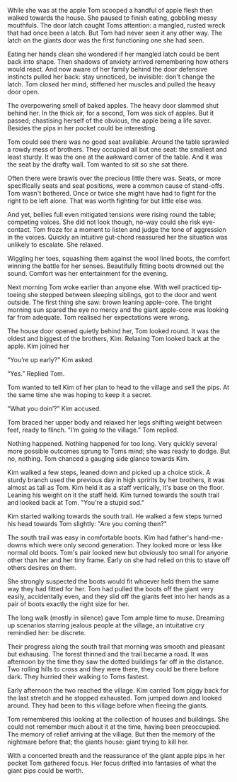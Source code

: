 While she was at the apple Tom scooped a handful of apple flesh then walked towards the house. She paused to finish eating, gobbling messy mouthfuls. The door latch caught Toms attention: a mangled, rusted wreck that had once been a latch. But Tom had never seen it any other way. The latch on the giants door was the first functioning one she had seen. 

Eating her hands clean she wondered if her mangled latch could be bent back into shape. Then shadows of anxiety arrived remembering how others would react. And now aware of her family behind the door defensive instincts pulled her back: stay unnoticed, be invisible: don't change the latch. Tom closed her mind, stiffened her muscles and pulled the heavy door open.

The overpowering smell of baked apples. The heavy door slammed shut behind her. In the thick air, for a second, Tom was sick of apples. But it passed; chastising herself of the obvious, the apple being a life saver. Besides the pips in her pocket could be interesting. 

Tom could see there was no good seat available. Around the table sprawled a rowdy mess of brothers. They occupied all but one seat: the smallest and least sturdy. It was the one at the awkward corner of the table. And it was the seat by the drafty wall. Tom wanted to sit so she sat there. 

Often there were brawls over the precious little there was. Seats, or more specifically seats and seat positions, were a common cause of stand-offs. Tom wasn't bothered. Once or twice she might have had to fight for the right to be left alone. That was worth fighting for but little else was. 

And yet, bellies full even mitigated tensions were rising round the table; competing voices. She did not look though, no-way could she risk eye-contact. Tom froze for a moment to listen and judge the tone of aggression in the voices. Quickly an intuitive gut-chord reassured her the situation was unlikely to escalate. She relaxed. 

Wiggling her toes, squashing them against the wool lined boots, the comfort winning the battle for her senses. Beautifully fitting boots drowned out the sound. Comfort was her entertainment for the evening.

Next morning Tom woke earlier than anyone else. With well practiced tip-toeing she stepped between sleeping siblings, got to the door and went outside. The first thing she saw: brown leaning apple-core. The bright morning sun spared the eye no mercy and the giant apple-core was looking far from adequate. Tom realised her expectations were wrong. 

The house door opened quietly behind her, Tom looked round. It was the oldest and biggest of the brothers, Kim. Relaxing Tom looked back at the apple. Kim joined her 

“You’re up early?” Kim asked.

“Yes.” Replied Tom.

Tom wanted to tell Kim of her plan to head to the village and sell the pips. At the same time she was hoping to keep it a secret. 

“What you doin’?” Kim accused. 

Tom braced her upper body and relaxed her legs shifting weight between feet, ready to flinch. "I’m going to the village.” Tom replied.

Nothing happened. Nothing happened for too long. Very quickly several more possible outcomes sprung to Toms mind; she was ready to dodge. But no, nothing. Tom chanced a gauging side glance towards Kim.

Kim walked a few steps, leaned down and picked up a choice stick. A sturdy branch used the previous day in high spririts by her brothers, it was almost as tall as Tom. Kim held it as a staff vertically, it's base on the floor. Leaning his weight on it the staff held. Kim turned towards the south trail and looked back at Tom. "You're a stupid sod."

Kim started walking towards the south trail. He walked a few steps turned his head towards Tom slightly: "Are you coming then?"

The south trail was easy in comfortable boots. Kim had father's hand-me-downs which were only second generation. They looked more or less like normal old boots. Tom's pair looked new but obviously too small for anyone other than her and her tiny frame. Early on she had relied on this to stave off others desires on them.

She strongly suspected the boots would fit whoever held them the same way they had fitted for her. Tom had pulled the boots off the giant very easily, accidentally even, and they slid off the giants feet into her hands as a pair of boots exactly the right size for her. 

The long walk (mostly in silence) gave Tom ample time to muse. Dreaming up scenarios starring jealous people at the village, an intuitative cry remindied her: be discrete.

Their progress along the south trail that morning was smooth and pleasant but exhausing. The forest thinned and the trail became a road. It was afternoon by the time they saw the dotted buildings far off in the distance. Two rolling hills to cross and they were there, they could be there before dark. They hurried their walking to Toms fastest.

Early afternoon the two reached the village. Kim carried Tom piggy back for the last stretch and he stopped exhausted. Tom jumped down and looked around. They had been to this village before when fleeing the giants. 

Tom remembered this looking at the collection of houses and buildings. She could not remember much about it at the time, having been preoccupied. The memory of relief arriving at the village. But then the memory of the nightmare before that; the giants house: giant trying to kill her.

With a concerted breath and the reassurance of the giant apple pips in her pocket Tom gathered focus. Her focus drifted into fantasies of what the giant pips could be worth.
